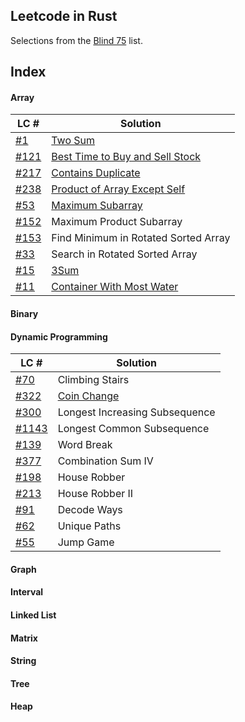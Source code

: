 ## Leetcode in Rust

Selections from the [Blind 75](https://leetcode.com/discuss/general-discussion/460599/blind-75-leetcode-questions) list.

## Index

#### Array

| **LC #** | **Solution** |
| -------- | ------------ |
| [#1](https://leetcode.com/problems/two-sum/) | [Two Sum](./src/array/two_sum.rs) |
| [#121](https://leetcode.com/problems/best-time-to-buy-and-sell-stock/) | [Best Time to Buy and Sell Stock](./src/array/best_time_to_buy_and_sell_stock.rs) |
| [#217](https://leetcode.com/problems/contains-duplicate/) | [Contains Duplicate](./src/array/contains_duplicate.rs) |
| [#238](https://leetcode.com/problems/product-of-array-except-self/) | [Product of Array Except Self](./src/array/product_of_array_except_self.rs) |
| [#53](https://leetcode.com/problems/maximum-subarray/) | [Maximum Subarray](./src/dp/maximum_subarray.rs) |
| [#152](https://leetcode.com/problems/maximum-product-subarray/) | Maximum Product Subarray |
| [#153](https://leetcode.com/problems/find-minimum-in-rotated-sorted-array/) | Find Minimum in Rotated Sorted Array |
| [#33](https://leetcode.com/problems/search-in-rotated-sorted-array/) | Search in Rotated Sorted Array |
| [#15](https://leetcode.com/problems/3sum/) | [3Sum](./src/array/three_sum.rs) |
| [#11](https://leetcode.com/problems/container-with-most-water/) | [Container With Most Water](./src/array/container_with_most_water.rs) |

#### Binary

#### Dynamic Programming

| **LC #** | **Solution** |
| -------- | ------------ |
| [#70](https://leetcode.com/problems/climbing-stairs/) | Climbing Stairs |
| [#322](https://leetcode.com/problems/coin-change/) | [Coin Change](./src/dp/coin_change.rs) |
| [#300](https://leetcode.com/problems/longest-increasing-subsequence/) | Longest Increasing Subsequence |
| [#1143](https://leetcode.com/problems/longest-common-subsequence/) | Longest Common Subsequence |
| [#139](https://leetcode.com/problems/word-break/) | Word Break |
| [#377](https://leetcode.com/problems/combination-sum-iv/) | Combination Sum IV |
| [#198](https://leetcode.com/problems/house-robber/) | House Robber |
| [#213](https://leetcode.com/problems/house-robber-ii/) | House Robber II |
| [#91](https://leetcode.com/problems/decode-ways/) | Decode Ways |
| [#62](https://leetcode.com/problems/unique-paths/) | Unique Paths |
| [#55](https://leetcode.com/problems/jump-game/) | Jump Game |

#### Graph
#### Interval
#### Linked List
#### Matrix
#### String
#### Tree
#### Heap
